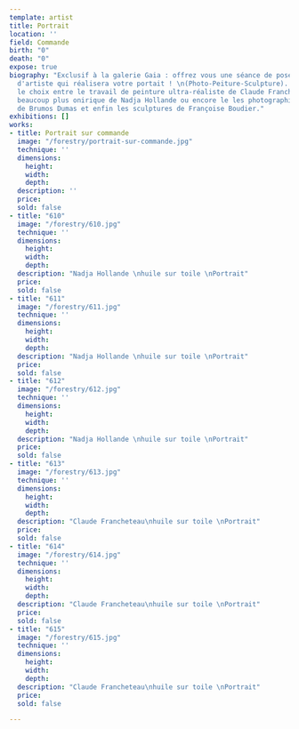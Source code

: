 ```yaml
---
template: artist
title: Portrait
location: ''
field: Commande
birth: "0"
death: "0"
expose: true
biography: "Exclusif à la galerie Gaia : offrez vous une séance de pose dans un atelier
  d'artiste qui réalisera votre portait ! \n(Photo-Peiture-Sculpture). \n\nVous avez
  le choix entre le travail de peinture ultra-réaliste de Claude Francheteau, la peinture
  beaucoup plus onirique de Nadja Hollande ou encore le les photographies au sténopé
  de Brumos Dumas et enfin les sculptures de Françoise Boudier."
exhibitions: []
works:
- title: Portrait sur commande
  image: "/forestry/portrait-sur-commande.jpg"
  technique: ''
  dimensions:
    height:
    width:
    depth:
  description: ''
  price:
  sold: false
- title: "610"
  image: "/forestry/610.jpg"
  technique: ''
  dimensions:
    height:
    width:
    depth:
  description: "Nadja Hollande \nhuile sur toile \nPortrait"
  price:
  sold: false
- title: "611"
  image: "/forestry/611.jpg"
  technique: ''
  dimensions:
    height:
    width:
    depth:
  description: "Nadja Hollande \nhuile sur toile \nPortrait"
  price:
  sold: false
- title: "612"
  image: "/forestry/612.jpg"
  technique: ''
  dimensions:
    height:
    width:
    depth:
  description: "Nadja Hollande \nhuile sur toile \nPortrait"
  price:
  sold: false
- title: "613"
  image: "/forestry/613.jpg"
  technique: ''
  dimensions:
    height:
    width:
    depth:
  description: "Claude Francheteau\nhuile sur toile \nPortrait"
  price:
  sold: false
- title: "614"
  image: "/forestry/614.jpg"
  technique: ''
  dimensions:
    height:
    width:
    depth:
  description: "Claude Francheteau\nhuile sur toile \nPortrait"
  price:
  sold: false
- title: "615"
  image: "/forestry/615.jpg"
  technique: ''
  dimensions:
    height:
    width:
    depth:
  description: "Claude Francheteau\nhuile sur toile \nPortrait"
  price:
  sold: false

---
```

